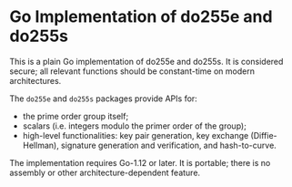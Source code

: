 # Go Implementation of do255e and do255s

This is a plain Go implementation of do255e and do255s. It is
considered secure; all relevant functions should be constant-time
on modern architectures.

The `do255e` and `do255s` packages provide APIs for:

  - the prime order group itself;
  - scalars (i.e. integers modulo the primer order of the group);
  - high-level functionalities: key pair generation, key exchange
    (Diffie-Hellman), signature generation and verification, and
    hash-to-curve.

The implementation requires Go-1.12 or later. It is portable; there
is no assembly or other architecture-dependent feature.
